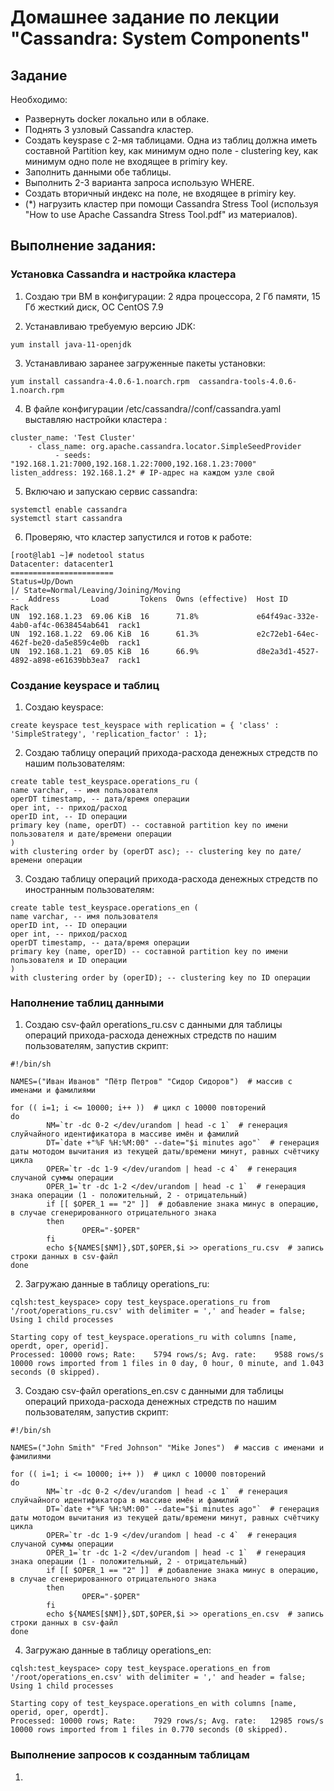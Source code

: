 # Домашнее задание по лекции "Cassandra: System Components"

## Задание

Необходимо:
- Развернуть docker локально или в облаке.
- Поднять 3 узловый Cassandra кластер.
- Создать keyspase с 2-мя таблицами. Одна из таблиц должна иметь составной Partition key, как минимум одно поле - clustering key, как минимум одно поле не входящее в primiry key.
- Заполнить данными обе таблицы.
- Выполнить 2-3 варианта запроса использую WHERE.
- Создать вторичный индекс на поле, не входящее в primiry key.
- (*) нагрузить кластер при помощи Cassandra Stress Tool (используя "How to use Apache Cassandra Stress Tool.pdf" из материалов).

## Выполнение задания:

### Установка Cassandra и настройка кластера

1. Создаю три ВМ в конфигурации: 2 ядра процессора, 2 Гб памяти, 15 Гб жесткий диск, ОС CentOS 7.9

2. Устанавливаю требуемую версию JDK:
```
yum install java-11-openjdk
```

3. Устанавливаю заранее загруженные пакеты установки:
```
yum install cassandra-4.0.6-1.noarch.rpm  cassandra-tools-4.0.6-1.noarch.rpm
```

4. В файле конфигурации /etc/cassandra//conf/cassandra.yaml выставляю настройки кластера :
```
cluster_name: 'Test Cluster'
    - class_name: org.apache.cassandra.locator.SimpleSeedProvider
          - seeds: "192.168.1.21:7000,192.168.1.22:7000,192.168.1.23:7000"
listen_address: 192.168.1.2* # IP-адрес на каждом узле свой
```

5. Включаю и запускаю сервис cassandra:
```
systemctl enable cassandra
systemctl start cassandra
```

6. Проверяю, что кластер запустился и готов к работе:
```
[root@lab1 ~]# nodetool status
Datacenter: datacenter1
=======================
Status=Up/Down
|/ State=Normal/Leaving/Joining/Moving
--  Address       Load       Tokens  Owns (effective)  Host ID                               Rack
UN  192.168.1.23  69.06 KiB  16      71.8%             e64f49ac-332e-4ab0-af4c-0638454ab641  rack1
UN  192.168.1.22  69.06 KiB  16      61.3%             e2c72eb1-64ec-462f-be20-da5e859c4e0b  rack1
UN  192.168.1.21  69.05 KiB  16      66.9%             d8e2a3d1-4527-4892-a898-e61639bb3ea7  rack1
```


### Создание keyspace и таблиц

1. Создаю keyspace:
```
create keyspace test_keyspace with replication = { 'class' : 'SimpleStrategy', 'replication_factor' : 1};
```

2. Создаю таблицу операций прихода-расхода денежных стредств по нашим пользователям:
```
create table test_keyspace.operations_ru (
name varchar, -- имя пользователя
operDT timestamp, -- дата/время операции
oper int, -- приход/расход
operID int, -- ID операции
primary key (name, operDT) -- составной partition key по имени пользователя и дате/времени операции
)
with clustering order by (operDT asc); -- clustering key по дате/времени операции
```

3. Создаю таблицу операций прихода-расхода денежных стредств по иностранным пользователям:
```
create table test_keyspace.operations_en (
name varchar, -- имя пользователя
operID int, -- ID операции
oper int, -- приход/расход
operDT timestamp, -- дата/время операции
primary key (name, operID) -- составной partition key по имени пользователя и ID операции
)
with clustering order by (operID); -- clustering key по ID операции
```


### Наполнение таблиц данными

1. Создаю csv-файл operations_ru.csv с данными для таблицы операций прихода-расхода денежных стредств по нашим пользователям, запустив скрипт:
```
#!/bin/sh

NAMES=("Иван Иванов" "Пётр Петров" "Сидор Сидоров")  # массив с именами и фамилиями

for (( i=1; i <= 10000; i++ ))  # цикл с 10000 повторений
do
        NM=`tr -dc 0-2 </dev/urandom | head -c 1`  # генерация слуйчайного идентификатора в массиве имён и фамилий
        DT=`date +"%F %H:%M:00" --date="$i minutes ago"`  # генерация даты мотодом вычитания из текущей даты/времени минут, равных счётчику цикла
        OPER=`tr -dc 1-9 </dev/urandom | head -c 4`  # генерация случаной суммы операции
        OPER_1=`tr -dc 1-2 </dev/urandom | head -c 1`  # генерация знака операции (1 - положительный, 2 - отрицательный)
        if [[ $OPER_1 == "2" ]]  # добавление знака минус в операцию, в случае сгенерированного отрицательного знака
        then
                OPER="-$OPER"
        fi
        echo ${NAMES[$NM]},$DT,$OPER,$i >> operations_ru.csv  # запись строки данных в csv-файл
done
```

2. Загружаю данные в таблицу operations_ru:
```
cqlsh:test_keyspace> copy test_keyspace.operations_ru from '/root/operations_ru.csv' with delimiter = ',' and header = false;
Using 1 child processes

Starting copy of test_keyspace.operations_ru with columns [name, operdt, oper, operid].
Processed: 10000 rows; Rate:    5794 rows/s; Avg. rate:    9588 rows/s
10000 rows imported from 1 files in 0 day, 0 hour, 0 minute, and 1.043 seconds (0 skipped).
```

3. Создаю csv-файл operations_en.csv с данными для таблицы операций прихода-расхода денежных стредств по нашим пользователям, запустив скрипт:
```
#!/bin/sh

NAMES=("John Smith" "Fred Johnson" "Mike Jones")  # массив с именами и фамилиями

for (( i=1; i <= 10000; i++ ))  # цикл с 10000 повторений
do
        NM=`tr -dc 0-2 </dev/urandom | head -c 1`  # генерация слуйчайного идентификатора в массиве имён и фамилий
        DT=`date +"%F %H:%M:00" --date="$i minutes ago"`  # генерация даты мотодом вычитания из текущей даты/времени минут, равных счётчику цикла
        OPER=`tr -dc 1-9 </dev/urandom | head -c 4`  # генерация случаной суммы операции
        OPER_1=`tr -dc 1-2 </dev/urandom | head -c 1`  # генерация знака операции (1 - положительный, 2 - отрицательный)
        if [[ $OPER_1 == "2" ]]  # добавление знака минус в операцию, в случае сгенерированного отрицательного знака
        then
                OPER="-$OPER"
        fi
        echo ${NAMES[$NM]},$DT,$OPER,$i >> operations_en.csv  # запись строки данных в csv-файл
done
```

4. Загружаю данные в таблицу operations_en:
```
cqlsh:test_keyspace> copy test_keyspace.operations_en from '/root/operations_en.csv' with delimiter = ',' and header = false;
Using 1 child processes

Starting copy of test_keyspace.operations_en with columns [name, operid, oper, operdt].
Processed: 10000 rows; Rate:    7929 rows/s; Avg. rate:   12985 rows/s
10000 rows imported from 1 files in 0.770 seconds (0 skipped).
```


### Выполнение запросов к созданным таблицам

1. 
